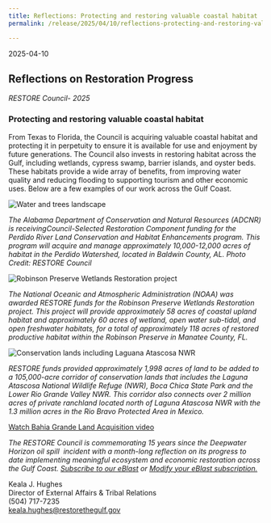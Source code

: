 ```yaml
---
title: Reflections: Protecting and restoring valuable coastal habitat
permalink: /release/2025/04/10/reflections-protecting-and-restoring-valuable-coastal-habitat

---
```

2025-04-10

## Reflections on Restoration Progress  
_RESTORE Council- 2025_

### **Protecting and restoring valuable coastal habitat**

From Texas to Florida, the Council is acquiring valuable coastal habitat and protecting it in perpetuity to ensure it is available for use and enjoyment by future generations. The Council also invests in restoring habitat across the Gulf, including wetlands, cypress swamp, barrier islands, and oyster beds. These habitats provide a wide array of benefits, from improving water quality and reducing flooding to supporting tourism and other economic uses. Below are a few examples of our work across the Gulf Coast.

![Water and trees landscape](/sites/default/files/styles/large/public/2025-02/20220517_153502_1.4.jpg.webp?itok=3qGx3HGD)

_The Alabama Department of Conservation and Natural Resources (ADCNR) is receivingCouncil-Selected Restoration Component funding for the Perdido River Land Conservation and Habitat Enhancements program. This program will acquire and manage approximately 10,000-12,000 acres of habitat in the Perdido Watershed, located in Baldwin County, AL. Photo Credit: RESTORE Council_

![Robinson Preserve Wetlands Restoration project](/sites/default/files/styles/large/public/2025-04/Robinson_Preserve.jpg.webp?itok=MQC05HgD)

_The National Oceanic and Atmospheric Administration (NOAA) was awarded RESTORE funds for the Robinson Preserve Wetlands Restoration project. This project will provide approximately 58 acres of coastal upland habitat and approximately 60 acres of wetland, open water sub-tidal, and open freshwater habitats, for a total of approximately 118 acres of restored productive habitat within the Robinson Preserve in Manatee County, FL._

![Conservation lands including Laguana Atascosa NWR](/sites/default/files/styles/large/public/2025-04/Laguna_Atascosa_NWR.jpg.webp?itok=vvQNt8FB)

_RESTORE funds provided approximately 1,998 acres of land to be added to a 105,000-acre corridor of conservation lands that includes the Laguna Atascosa National Wildlife Refuge (NWR), Boca Chica State Park and the Lower Rio Grande Valley NWR. This corridor also connects over 2 million acres of private ranchland located north of Laguna Atascosa NWR with the 1.3 million acres in the Rio Bravo Protected Area in Mexico._

[Watch Bahia Grande Land Acquisition video](https://www.youtube.com/watch?v=MXPHSGWDnt8)

_The RESTORE Council is commemorating 15 years since the Deepwater Horizon oil spill  incident with a month-long reflection on its progress to date implementing meaningful ecosystem and economic restoration across the Gulf Coast._ [_Subscribe to our eBlast_](https://www.restorethegulf.gov/apps/eblast/Subscribe.aspx) _or_ [_Modify your eBlast subscription._](https://www.restorethegulf.gov/apps/eblast/ModifyInformation.aspx)

Keala J. Hughes  
Director of External Affairs & Tribal Relations  
(504) 717-7235  
[keala.hughes@restorethegulf.gov](mailto:keala.hughes@restorethegulf.gov)